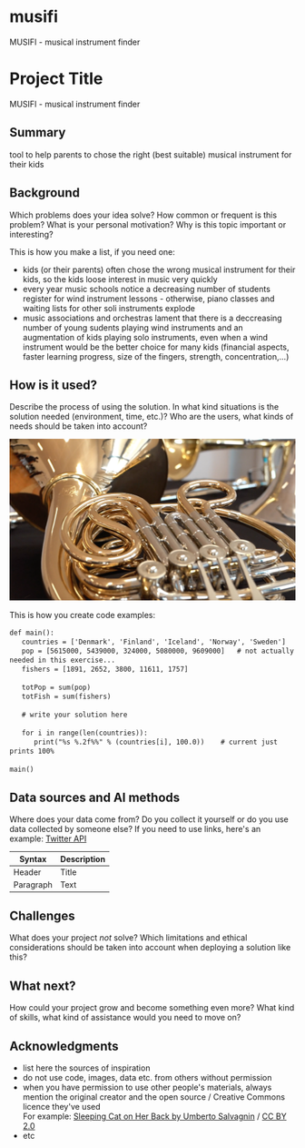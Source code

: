 # musifi
MUSIFI - musical instrument finder
<!-- This is the markdown template for the final project of the Building AI course, 
created by Reaktor Innovations and University of Helsinki. 
Copy the template, paste it to your GitHub README and edit! -->

# Project Title

MUSIFI - musical instrument finder

## Summary

tool to help parents to chose the right (best suitable) musical instrument for their kids


## Background

Which problems does your idea solve? How common or frequent is this problem? What is your personal motivation? Why is this topic important or interesting?

This is how you make a list, if you need one:
* kids (or their parents) often chose the wrong musical instrument for their kids, so the kids loose interest in music very quickly
* every year music schools notice a decreasing number of students register for wind instrument lessons - otherwise, piano classes and waiting lists for other soli instruments explode  
* music associations and orchestras lament that there is a deccreasing number of young sudents playing wind instruments and an augmentation of kids playing solo instruments, even when a wind instrument would be the better choice for many kids (financial aspects, faster learning progress, size of the fingers, strength, concentration,...)


## How is it used?

Describe the process of using the solution. In what kind situations is the solution needed (environment, time, etc.)? Who are the users, what kinds of needs should be taken into account?


<img src="/Screenshot 2021-03-23 at 15.42.50.png" width="600">

This is how you create code examples:
```
def main():
   countries = ['Denmark', 'Finland', 'Iceland', 'Norway', 'Sweden']
   pop = [5615000, 5439000, 324000, 5080000, 9609000]   # not actually needed in this exercise...
   fishers = [1891, 2652, 3800, 11611, 1757]

   totPop = sum(pop)
   totFish = sum(fishers)

   # write your solution here

   for i in range(len(countries)):
      print("%s %.2f%%" % (countries[i], 100.0))    # current just prints 100%

main()
```


## Data sources and AI methods
Where does your data come from? Do you collect it yourself or do you use data collected by someone else?
If you need to use links, here's an example:
[Twitter API](https://developer.twitter.com/en/docs)

| Syntax      | Description |
| ----------- | ----------- |
| Header      | Title       |
| Paragraph   | Text        |

## Challenges

What does your project _not_ solve? Which limitations and ethical considerations should be taken into account when deploying a solution like this?

## What next?

How could your project grow and become something even more? What kind of skills, what kind of assistance would you  need to move on? 


## Acknowledgments

* list here the sources of inspiration 
* do not use code, images, data etc. from others without permission
* when you have permission to use other people's materials, always mention the original creator and the open source / Creative Commons licence they've used
  <br>For example: [Sleeping Cat on Her Back by Umberto Salvagnin](https://commons.wikimedia.org/wiki/File:Sleeping_cat_on_her_back.jpg#filelinks) / [CC BY 2.0](https://creativecommons.org/licenses/by/2.0)
* etc
